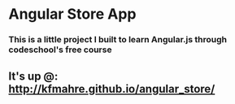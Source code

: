 # Angular Store App

### This is a little project I built to learn Angular.js through codeschool's free course

## It's up @: http://kfmahre.github.io/angular_store/